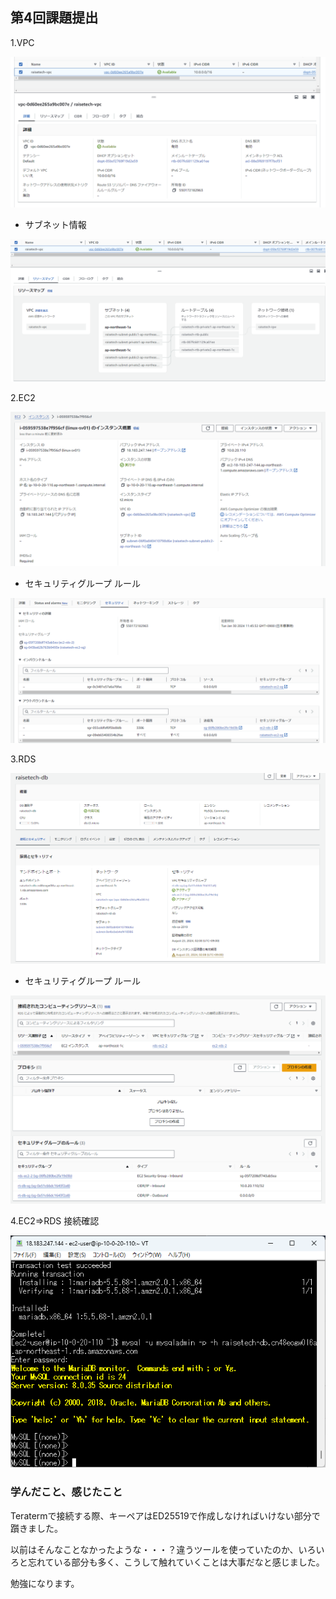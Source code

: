 ## 第4回課題提出

1.VPC

![image01](img/lecture04/img001.png)

- サブネット情報

![image02](img/lecture04/img002.png)

2.EC2

![image03](img/lecture04/img003.png)

- セキュリティグループ ルール

![image04](img/lecture04/img004.png)

3.RDS

![image05](img/lecture04/img005.png)

- セキュリティグループ ルール

![image06](img/lecture04/img006.png)

4.EC2⇒RDS 接続確認

![image07](img/lecture04/img007.png)

### 学んだこと、感じたこと

Teratermで接続する際、キーペアはED25519で作成しなければいけない部分で躓きました。

以前はそんなことなかったような・・・？違うツールを使っていたのか、いろいろと忘れている部分も多く、こうして触れていくことは大事だなと感じました。

勉強になります。